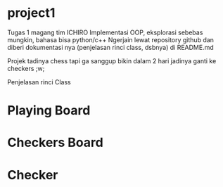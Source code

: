 # project1
Tugas 1 magang tim ICHIRO 
Implementasi OOP, eksplorasi sebebas mungkin, bahasa bisa python/c++
Ngerjain lewat repository github dan diberi dokumentasi nya (penjelasan rinci class, dsbnya) di README.md

Projek tadinya chess tapi ga sanggup bikin dalam 2 hari jadinya ganti ke checkers ;w;

Penjelasan rinci Class

# Playing Board

# Checkers Board

# Checker
